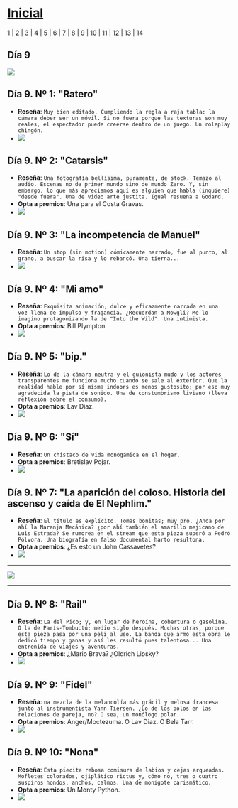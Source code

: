# [Inicial](./index.md)

[1](dia1.md) | [2](dia2.md) | [3](dia3.md) | [4](dia4.md) | [5](dia5.md) | [6](dia6.md) | [7](dia7.md) | [8](dia8.md) | [9](dia9.md) | [10](dia10.md) | [11](dia11.md) | [12](dia12.md) | [13](dia13.md) | [14](dia.md)
<h2>Día 9</h2>

![](dia9/0507210.png)  

## **Día 9. Nº 1: "__Ratero__"**
- **Reseña**: `Muy bien editado. Cumpliendo la regla a raja tabla: la cámara deber ser un móvil. Si no fuera porque las texturas son muy reales, el espectador puede creerse dentro de un juego. Un roleplay chingón.`
- ![](dia9/0507211.png)



## **Día 9. Nº 2: "__Catarsis__"**
- **Reseña**: `Una fotografía bellísima, puramente, de stock. Temazo al audio. Escenas no de primer mundo sino de mundo Zero. Y, sin embargo, lo que más apreciamos aquí es alguien que habla (inquiere) "desde fuera". Una de video arte justita. Igual resuena a Godard.`
- **Opta a premios**: Una para el Costa Gravas.
- ![](dia9/0507212.png)


## **Día 9. Nº 3: "__La incompetencia de Manuel__"**
- **Reseña**: `Un stop (sin motion) cómicamente narrado, fue al punto, al grano, a buscar la risa y lo rebancó. Una tierna...`
- ![](dia9/0507213.png)


## **Día 9. Nº 4: "__Mi amo__"**
- **Reseña**: `Exquisita animación; dulce y eficazmente narrada en una voz llena de impulso y fragancia. ¿Recuerdan a Mowgli? Me lo imagino protagonizando la de "Into the Wild". Una intimista.`
- **Opta a premios**: Bill Plympton.
- ![](dia9/0507214.png)



## **Día 9. Nº 5: "__bip.__"**
- **Reseña**: `Lo de la cámara neutra y el guionista mudo y los actores transparentes me funciona mucho cuando se sale al exterior. Que la realidad hable por sí misma indoors es menos gustosito; por eso muy agradecida la pista de sonido. Una de constumbrismo liviano (lleva reflexión sobre el consumo).`
- **Opta a premios**: Lav Diaz.
- ![](dia9/0507215.png)


## **Día 9. Nº 6: "__Sí__"**
- **Reseña**: `Un chistaco de vida monogámica en el hogar.`
- **Opta a premios**: Bretislav Pojar.
- ![](dia9/0507216.png)


## **Día 9. Nº 7: "__La aparición del coloso. Historia del ascenso y caída de El Nephlim.__"**
- **Reseña**: `El título es explícito. Tomas bonitas; muy pro. ¿Anda por ahí la Naranja Mecánica? ¿por ahí también el amarillo mejicano de Luis Estrada? Se rumorea en el stream que esta pieza superó a Pedró Pólvora. Una biografía en falso documental harto resultona.`
- **Opta a premios**: ¿Es esto un John Cassavetes?
- ![](dia9/0507217.png)

<hr>

![](dia9/espectadores.png)

<hr>

## **Día 9. Nº 8: "__Rail__"**
- **Reseña**: `La del Pico; y, en lugar de heroína, cobertura o gasolina. O la de París-Tombuctú; medio siglo después. Muchas otras, porque esta pieza pasa por una peli al uso. La banda que armó esta obra le dedicó tiempo y ganas y así les resultó pues talentosa... Una entrenida de viajes y aventuras.`
- **Opta a premios**: ¿Mario Brava? ¿Oldrich Lipsky? 
- ![](dia9/0507218.png)


## **Día 9. Nº 9: "__Fidel__"**
- **Reseña**: `na mezcla de la melancolía más grácil y melosa francesa junto al instrumentista Yann Tiersen. ¿Lo de los polos en las relaciones de pareja, no? O sea, un monólogo polar.`
- **Opta a premios**: Anger/Moctezuma. O Lav Diaz. O Bela Tarr.
- ![](dia9/0507219.png)


## **Día 9. Nº 10: "__Nona__"**
- **Reseña**: `Esta piecita rebosa comisura de labios y cejas arqueadas. Mofletes colorados, ojiplático rictus y, cómo no, tres o cuatro suspiros hondos, anchos, calmos. Una de monigote carismático.`
- **Opta a premios**: Un Monty Python.
- ![](dia9/05072110.png)



